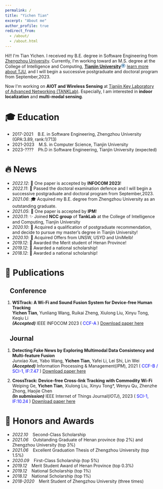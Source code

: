 ```yaml
---
permalink: /
title: "Yichen Tian"
excerpt: "About me"
author_profile: true
redirect_from: 
  - /about/
  - /about.html
---
```

<span class='anchor' id='about-me'></span>

Hi!! I'm Tian Yichen. I received my B.E. degree in Software Engineering from [Zhengzhou University](http://softschool.zzu.edu.cn/). Currently, I'm working toward an M.S. degree at the College of Intelligence and Computing, [**Tianjin University**](http://cic.tju.edu.cn/english/home.htm)<img src='images/logo_TJU.png' style='width: 1.1em;'> [learn more about TJU](http://www.tju.edu.cn/english/index.htm), and I will begin a successive postgraduate and doctoral program from September,2023.

Now I'm working on **AIOT and Wireless Sensing** at [Tianjin Key Laboratory of Advanced Networking (TANKLab)](http://tj.teacher.360eol.com/teacherBasic/preview?teacherId=12111). Especially, I am interested in **indoor localization** and **multi-modal sensing**. 


# 🎓 Education
* 2017-2021 &ensp; B.E. in Software Engineering, Zhengzhou University (GPA:3.89, rank:1/713)
* 2021-2023 &ensp; M.S. in Computer Science, Tianjin University
* 2023-???? &ensp; Ph.D in Software Engineering, Tianjin University (expected)


# 🔥 News
- *2022.12*: 🎉 One paper is accepted by **INFOCOM 2023**!
- *2022.11*: 🎉 Passed the doctoral examination defence and I will begin a successive postgraduate and doctoral program from September,2023.
- *2021.06*: 🎓 Acquired my B.E. degree from Zhengzhou University as an outstanding graduate.
- *2021.05*: 🎉 One paper is accepted by **IPM**!
- *2020.11*: ✨ Joined **NCC group** of **TankLab** at the College of Intelligence and Computing,  Tianjin University
- *2020.10*: 🎉 Acquired a qualification of postgraduate recommendation, and decide to pursue my master’s degree in Tianjin University!
- *2020.10*: 🎉 Acquired Offers from UNSW, USYD and UniMelb!
- *2019.12*: 🎉 Awarded the Merit student of Henan Province!
- *2019.12*: 🏅 Awarded a national scholarship!
- *2018.12*: 🏅 Awarded a national scholarship!


# 📝 Publications
## &ensp; **Conference**
1. **WSTrack: A Wi-Fi and Sound Fusion System for Device-free Human Tracking** <br/>
   **Yichen Tian**, Yunliang Wang, Ruikai Zheng, Xiulong Liu, Xinyu Tong, Keqiu Li<br/>
 **_(Accepted)_** IEEE INFOCOM 2023 (<font color=blue> CCF-A </font>) [Download paper here](http://TianTYC.github.io/files/wstrack_final.pdf)<br/>

## &ensp; **Journal**

1. **Detecting Fake News by Exploring Multimodal Data Consistency and Multi-feature Fusion** <br/>
   Junxiao Xue, Yabo Wang, **Yichen Tian**, Yafei Li, Lei Shi, Lin Wei <br/>
**_(Accepted)_** Information Processing & Management(_IPM_), 2021 (<font color=blue> CCF-B / SCI-1, IF:7.47 </font>) [Download paper here](http://TianTYC.github.io/files/fakenews_final.pdf)<br/>


2. **CrossTrack: Device-free Cross-link Tracking with Commodity Wi-Fi** <br/>
   Weiping Ge, **Yichen Tian**, Xiulong Liu, Xinyu Tong*, Wenyu Qu, Zhenzhe Zhong, Haojie Chen <br/>
 **_(In submission)_** IEEE Internet of Things Journal(_IOTJ_), 2023 (<font color=blue> SCI-1, IF:10.24 </font>) [Download paper here](http://TianTYC.github.io/files/crosstrack_final.pdf)<br/>



# 🏅 Honors and Awards
- *2022.10* &ensp; Second-Class Scholarship
- *2021.06* &ensp; Outstanding Graduate of Henan province (top 2%) and Zhengzhou University (top 3%)
- *2021.06* &ensp; Excellent Graduation Thesis of Zhengzhou University (top 1.5%)
- *2020.09* &ensp; First-Class Scholarship (top 5%)
- *2019.12* &ensp; Merit Student Award of Henan Province (top 0.3%)
- *2019.12* &ensp; National Scholarship (top 1%)
- *2018.12* &ensp; National Scholarship (top 1%)
- *2018-2020* &ensp; Merit Student of Zhengzhou University (three times)
